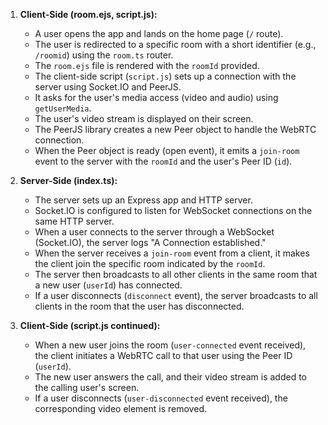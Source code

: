 1. **Client-Side (room.ejs, script.js):**

   - A user opens the app and lands on the home page (`/` route).
   - The user is redirected to a specific room with a short identifier (e.g., `/roomid`) using the `room.ts` router.
   - The `room.ejs` file is rendered with the `roomId` provided.
   - The client-side script (`script.js`) sets up a connection with the server using Socket.IO and PeerJS.
   - It asks for the user's media access (video and audio) using `getUserMedia`.
   - The user's video stream is displayed on their screen.
   - The PeerJS library creates a new Peer object to handle the WebRTC connection.
   - When the Peer object is ready (open event), it emits a `join-room` event to the server with the `roomId` and the user's Peer ID (`id`).

2. **Server-Side (index.ts):**

   - The server sets up an Express app and HTTP server.
   - Socket.IO is configured to listen for WebSocket connections on the same HTTP server.
   - When a user connects to the server through a WebSocket (Socket.IO), the server logs "A Connection established."
   - When the server receives a `join-room` event from a client, it makes the client join the specific room indicated by the `roomId`.
   - The server then broadcasts to all other clients in the same room that a new user (`userId`) has connected.
   - If a user disconnects (`disconnect` event), the server broadcasts to all clients in the room that the user has disconnected.

3. **Client-Side (script.js continued):**

   - When a new user joins the room (`user-connected` event received), the client initiates a WebRTC call to that user using the Peer ID (`userId`).
   - The new user answers the call, and their video stream is added to the calling user's screen.
   - If a user disconnects (`user-disconnected` event received), the corresponding video element is removed.
